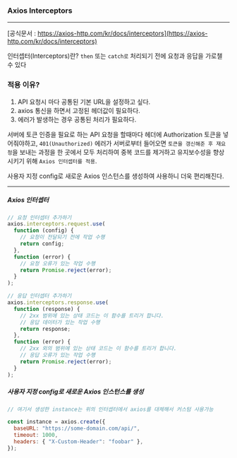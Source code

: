 ### Axios Interceptors

---

[공식문서 : https://axios-http.com/kr/docs/interceptors](https://axios-http.com/kr/docs/interceptors)

인터셉터(Interceptors)란? `then` 또는 `catch로` 처리되기 전에 요청과 응답을 가로챌 수 있다

### 적용 이유?

1. API 요청시 마다 공통된 기본 URL을 설정하고 싶다.
2. axios 통신을 하면서 고정된 헤더값이 필요하다.
3. 에러가 발생하는 경우 공통된 처리가 필요하다.

서버에 토큰 인증을 필요로 하는 API 요청을 할때마다 헤더에 Authorization 토큰을 넣어줘야하고, `401(Unauthorized)` 에러가 서버로부터 들어오면 `토큰을 갱신해준 후 재요청`을 보내는 과정을 한 곳에서 모두 처리하여 중복 코드를 제거하고 유지보수성을 향상시키기 위해 `Axios 인터셉터를 적용`.

사용자 지정 config로 새로운 Axios 인스턴스를 생성하여 사용하니 더욱 편리해진다.

---

##### Axios 인터셉터

```js
// 요청 인터셉터 추가하기
axios.interceptors.request.use(
  function (config) {
    // 요청이 전달되기 전에 작업 수행
    return config;
  },
  function (error) {
    // 요청 오류가 있는 작업 수행
    return Promise.reject(error);
  }
);

// 응답 인터셉터 추가하기
axios.interceptors.response.use(
  function (response) {
    // 2xx 범위에 있는 상태 코드는 이 함수를 트리거 합니다.
    // 응답 데이터가 있는 작업 수행
    return response;
  },
  function (error) {
    // 2xx 외의 범위에 있는 상태 코드는 이 함수를 트리거 합니다.
    // 응답 오류가 있는 작업 수행
    return Promise.reject(error);
  }
);
```

##### 사용자 지정 config로 새로운 Axios 인스턴스를 생성

```js
// 여기서 생성한 instance는 위의 인터셉터에서 axios를 대체해서 커스텀 사용가능

const instance = axios.create({
  baseURL: "https://some-domain.com/api/",
  timeout: 1000,
  headers: { "X-Custom-Header": "foobar" },
});
```
